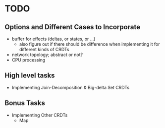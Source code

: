 # TODO

## Options and Different Cases to Incorporate
- buffer for effects (deltas, or states, or ...)
    - also figure out if there should be difference when implementing it for different kinds of CRDTs
- network topology; abstract or not?
- CPU processing



## High level tasks
- Implementing Join-Decomposition & Big-delta Set CRDTs


## Bonus Tasks
- Implementing Other CRDTs
    - Map
    